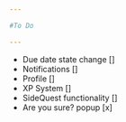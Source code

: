 ```yaml
---

#To Do

---
```


- Due date state change []
- Notifications []
- Profile []
- XP System []
- SideQuest functionality []
- Are you sure? popup [x]